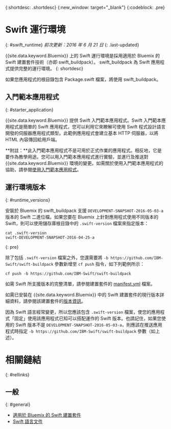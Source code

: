 {:shortdesc: .shortdesc}
{:new_window: target="_blank"}
{:codeblock: .pre}


# Swift 運行環境
{: #swift_runtime}
*前次更新：2016 年 6 月 21 日*
{: .last-updated}

{{site.data.keyword.Bluemix}} 上的 Swift 運行環境是採用適用於 Bluemix 的 Swift 建置套件技術（亦即 swift_buildpack）。
swift_buildpack 為 Swift 應用程式提供完整的運行環境。
{: shortdesc}

如果您應用程式的根目錄包含 Package.swift 檔案，將使用 swift_buildpack。

## 入門範本應用程式
{: #starter_application}

{{site.data.keyword.Bluemix}} 提供 Swift 入門範本應用程式。Swift 入門範本應用程式是簡單的 Swift 應用程式，您可以利用它來瞭解可使用 Swift 程式設計語言開發的伺服器應用程式類型。此範例應用程式會建立基本 HTTP 伺服器，以將 HTML 內容傳回給用戶端。

**附註：**此入門範本應用程式不是可用於正式作業的應用程式。相反地，它是要作為教學用途。您可以用入門範本應用程式進行實驗，並進行及推送對 {{site.data.keyword.Bluemix}} 環境的變更。如需關於使用入門範本應用程式的協助，請參閱[使用入門範本應用程式](../../cfapps/starter_app_usage.html)。

## 運行環境版本
{: #runtime_versions}

安裝於 Bluemix 的 swift_buildpack 支援 `DEVELOPMENT-SNAPSHOT-2016-05-03-a` 版本的 Swift 二進位檔。如果您要在 Bluemix 上針對應用程式使用不同版本的 Swift，則可以使用儲存庫根目錄中的 `.swift-version` 檔案來指定版本：

```
cat .swift-version
swift-DEVELOPMENT-SNAPSHOT-2016-04-25-a
```
{: pre}

除了包括 `.swift-version` 檔案之外，您還需要將 `-b https://github.com/IBM-Swift/swift-buildpack` 參數新增至 `cf push` 指令，如下列範例所示：

```
cf push -b https://github.com/IBM-Swift/swift-buildpack
```

如需 Swift 所支援版本的完整清單，請參閱建置套件的 [manifest.yml](https://github.com/IBM-Swift/swift-buildpack/blob/bluemix-buildpack/manifest.yml) 檔案。

如需已安裝在 {{site.data.keyword.Bluemix}} 中的 Swift 建置套件的現行版本詳細資料，請參閱該建置套件的[版本資訊](https://github.com/IBM-Swift/swift-buildpack/releases/tag/1.1.1)。

因為 Swift 語言經常變更，所以您應該包含 `.swift-version` 檔案，使您的應用程式「固定」使用該應用程式已知可以搭配運作的 Swift 版本。也請記住，如果您使用的 Swift 版本不是 `DEVELOPMENT-SNAPSHOT-2016-05-03-a`，則應該在推送應用程式時指定 `-b https://github.com/IBM-Swift/swift-buildpack` 參數（如上述）。

# 相關鏈結
{: #rellinks}
## 一般
{: #general}
* [適用於 Bluemix 的 Swift 建置套件](https://github.com/IBM-Swift/swift-buildpack)
* [Swift 語言文件](https://swift.org/)
